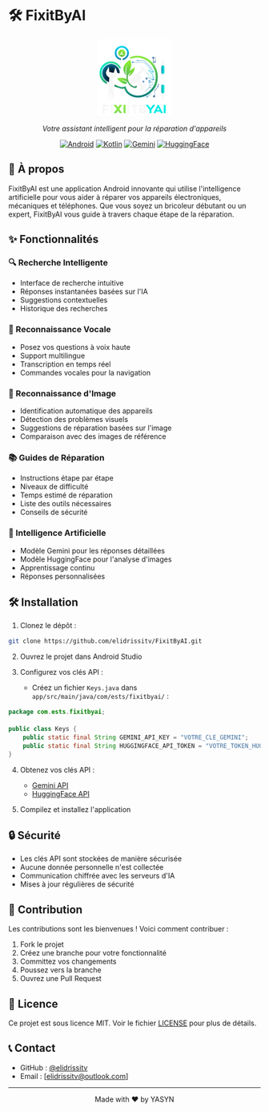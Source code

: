# 🛠️ FixitByAI

<div align="center">

<img src="https://raw.githubusercontent.com/elidrissitv/FixitByAI/main/fixitbyai.png" alt="FixitByAI Logo" width="150"/>

_Votre assistant intelligent pour la réparation d'appareils_

[![Android](https://img.shields.io/badge/Android-3DDC84?style=for-the-badge&logo=android&logoColor=white)](https://www.android.com)
[![Kotlin](https://img.shields.io/badge/Kotlin-0095D5?style=for-the-badge&logo=kotlin&logoColor=white)](https://kotlinlang.org)
[![Gemini](https://img.shields.io/badge/Gemini-4285F4?style=for-the-badge&logo=google&logoColor=white)](https://deepmind.google/technologies/gemini/)
[![HuggingFace](https://img.shields.io/badge/HuggingFace-FF6B6B?style=for-the-badge&logo=huggingface&logoColor=white)](https://huggingface.co)

</div>

## 📱 À propos

FixitByAI est une application Android innovante qui utilise l'intelligence artificielle pour vous aider à réparer vos appareils électroniques, mécaniques et téléphones. Que vous soyez un bricoleur débutant ou un expert, FixitByAI vous guide à travers chaque étape de la réparation.

## ✨ Fonctionnalités

### 🔍 Recherche Intelligente

- Interface de recherche intuitive
- Réponses instantanées basées sur l'IA
- Suggestions contextuelles
- Historique des recherches

### 🎤 Reconnaissance Vocale

- Posez vos questions à voix haute
- Support multilingue
- Transcription en temps réel
- Commandes vocales pour la navigation

### 📸 Reconnaissance d'Image

- Identification automatique des appareils
- Détection des problèmes visuels
- Suggestions de réparation basées sur l'image
- Comparaison avec des images de référence

### 📚 Guides de Réparation

- Instructions étape par étape
- Niveaux de difficulté
- Temps estimé de réparation
- Liste des outils nécessaires
- Conseils de sécurité

### 🤖 Intelligence Artificielle

- Modèle Gemini pour les réponses détaillées
- Modèle HuggingFace pour l'analyse d'images
- Apprentissage continu
- Réponses personnalisées

## 🛠️ Installation

1. Clonez le dépôt :

```bash
git clone https://github.com/elidrissitv/FixitByAI.git
```

2. Ouvrez le projet dans Android Studio

3. Configurez vos clés API :
   - Créez un fichier `Keys.java` dans `app/src/main/java/com/ests/fixitbyai/` :

```java
package com.ests.fixitbyai;

public class Keys {
    public static final String GEMINI_API_KEY = "VOTRE_CLE_GEMINI";
    public static final String HUGGINGFACE_API_TOKEN = "VOTRE_TOKEN_HUGGINGFACE";
}
```

4. Obtenez vos clés API :

   - [Gemini API](https://makersuite.google.com/app/apikey)
   - [HuggingFace API](https://huggingface.co/settings/tokens)

5. Compilez et installez l'application

## 🔒 Sécurité

- Les clés API sont stockées de manière sécurisée
- Aucune donnée personnelle n'est collectée
- Communication chiffrée avec les serveurs d'IA
- Mises à jour régulières de sécurité

## 🤝 Contribution

Les contributions sont les bienvenues ! Voici comment contribuer :

1. Fork le projet
2. Créez une branche pour votre fonctionnalité
3. Committez vos changements
4. Poussez vers la branche
5. Ouvrez une Pull Request

## 📄 Licence

Ce projet est sous licence MIT. Voir le fichier [LICENSE](LICENSE) pour plus de détails.

## 📞 Contact

- GitHub : [@elidrissitv](https://github.com/elidrissitv)
- Email : [elidrissitv@outlook.com]

---

<div align="center">
Made with ❤️ by YASYN
</div>
